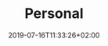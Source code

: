 ---
title: "Personal"
date: 2019-07-16T11:33:26+02:00
draft: false
url: "/employees"
bannerText: ""
bannerImg: ""
---